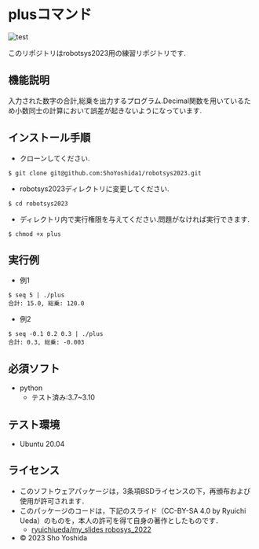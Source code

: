 # plusコマンド

![test](https://github.com/ShoYoshida1/robotsys2023/actions/workflows/test.yml/badge.svg)

このリポジトリはrobotsys2023用の練習リポジトリです.


## 機能説明
入力された数字の合計,総乗を出力するプログラム.Decimal関数を用いているため小数同士の計算において誤差が起きないようになっています.

## インストール手順
* クローンしてください.
```
$ git clone git@github.com:ShoYoshida1/robotsys2023.git
```

* robotsys2023ディレクトリに変更してください.
```
$ cd robotsys2023
```

* ディレクトリ内で実行権限を与えてください.問題がなければ実行できます.
```
$ chmod +x plus
```


## 実行例
* 例1
```
$ seq 5 | ./plus
合計: 15.0, 総乗: 120.0
```
* 例2
```
$ seq -0.1 0.2 0.3 | ./plus
合計: 0.3, 総乗: -0.003
```

## 必須ソフト
* python
	* テスト済み:3.7~3.10

## テスト環境
* Ubuntu 20.04

## ライセンス
* このソフトウェアパッケージは，3条項BSDライセンスの下，再頒布および使用が許可されます．
* このパッケージのコードは，下記のスライド（CC-BY-SA 4.0 by Ryuichi Ueda）のものを，本人の許可を得て自身の著作としたものです．
	* [ryuichiueda/my_slides robosys_2022](https://github.com/ryuichiueda/my_slides/tree/master/robosys_2022)
* © 2023 Sho Yoshida



